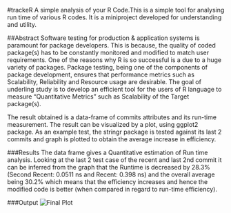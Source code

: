 #trackeR
A simple analysis of your R Code.This is a simple tool for analysing run time of various  R codes. It is a miniproject developed for understanding and utility.

##Abstract
Software testing for production & application systems is paramount for package developers. This is because, the quality of coded package(s) has to be constantly monitored and modified to match user requirements. One of the reasons why R is so successful is a due to a huge variety of packages.  Package testing, being one of the components of package development, ensures that performance metrics such as Scalability, Reliability and Resource usage are desirable. The goal of underling study is to develop an efficient tool for the users of R language to measure “Quantitative Metrics” such as Scalability of the Target package(s).

The result obtained is a data-frame of commits attributes and its run-time measurement. The result can be visualized by a plot, using ggplot2 package. As an example test, the stringr package is tested against its last 2 commits and graph is plotted to obtain the average increase in efficiency.

###Results 
The data frame gives a Quantitative estimation of Run time analysis. Looking at the last 2 test case of the recent and last 2nd commit it can be inferred from the graph that the Runtime is decreased by 28.3% (Second Recent: 0.0511 ns and Recent: 0.398 ns) and the overall average being 30.2% which means that the efficiency increases and hence the modified code is better (when compared in regard to run-time efficiency).

###Output
![Final Plot](/home/riyaz/Downloads/image.png)

